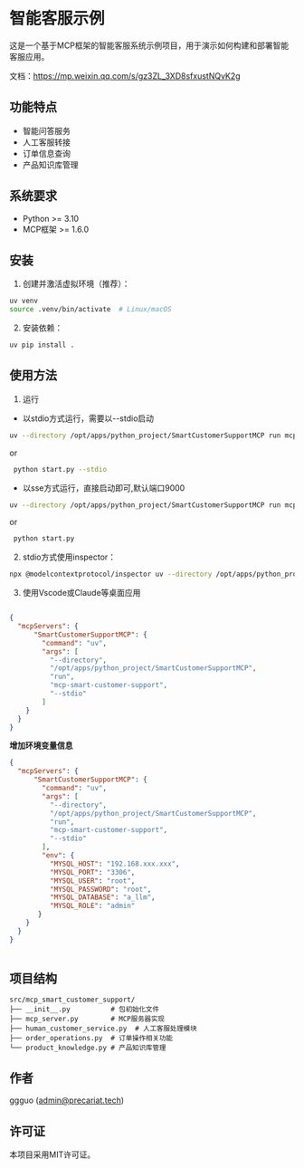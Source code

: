 # 智能客服示例

这是一个基于MCP框架的智能客服系统示例项目，用于演示如何构建和部署智能客服应用。

文档：https://mp.weixin.qq.com/s/gz3ZL_3XD8sfxustNQvK2g

## 功能特点

- 智能问答服务
- 人工客服转接
- 订单信息查询
- 产品知识库管理

## 系统要求

- Python >= 3.10
- MCP框架 >= 1.6.0

## 安装

1. 创建并激活虚拟环境（推荐）：
```bash
uv venv 
source .venv/bin/activate  # Linux/macOS
```

2. 安装依赖：
```bash
uv pip install .
```

## 使用方法
1. 运行
- 以stdio方式运行，需要以--stdio启动
```bash
uv --directory /opt/apps/python_project/SmartCustomerSupportMCP run mcp-smart-customer-support --stdio
```
or
```bash
 python start.py --stdio
 ```

- 以sse方式运行，直接启动即可,默认端口9000
```bash
uv --directory /opt/apps/python_project/SmartCustomerSupportMCP run mcp-smart-customer-support
```
or
```bash
 python start.py 
 ```

2. stdio方式使用inspector：
```bash
npx @modelcontextprotocol/inspector uv --directory /opt/apps/python_project/SmartCustomerSupportMCP run mcp-smart-customer-support --stdio
```
3. 使用Vscode或Claude等桌面应用
```json

{
  "mcpServers": {
      "SmartCustomerSupportMCP": {
        "command": "uv",
        "args": [
          "--directory",
          "/opt/apps/python_project/SmartCustomerSupportMCP", 
          "run",
          "mcp-smart-customer-support",
          "--stdio"
        ]
    }
  }
}    
```

**增加环境变量信息**
```json
{
  "mcpServers": {
      "SmartCustomerSupportMCP": {
        "command": "uv",
        "args": [
          "--directory",
          "/opt/apps/python_project/SmartCustomerSupportMCP", 
          "run",
          "mcp-smart-customer-support",
          "--stdio"
        ],
        "env": {
          "MYSQL_HOST": "192.168.xxx.xxx",
          "MYSQL_PORT": "3306",
          "MYSQL_USER": "root",
          "MYSQL_PASSWORD": "root",
          "MYSQL_DATABASE": "a_llm",
          "MYSQL_ROLE": "admin"
       }
    }
  }
}  
        
```

## 项目结构

```
src/mcp_smart_customer_support/
├── __init__.py          # 包初始化文件
├── mcp_server.py        # MCP服务器实现
├── human_customer_service.py  # 人工客服处理模块
├── order_operations.py  # 订单操作相关功能
└── product_knowledge.py # 产品知识库管理
```

## 作者

ggguo (admin@precariat.tech)

## 许可证

本项目采用MIT许可证。